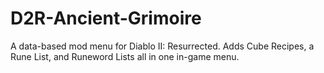 # D2R-Ancient-Grimoire
A data-based mod menu for Diablo II: Resurrected. Adds Cube Recipes, a Rune List, and Runeword Lists all in one in-game menu.
